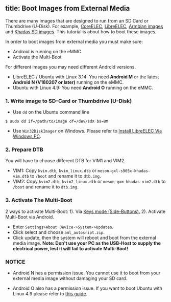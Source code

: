 title: Boot Images from External Media
---

There are many images that are designed to run from an SD Card or Thumbdrive (U-Disk). For example, [CoreELEC](https://coreelec.org/), [LibreELEC](http://forum.khadas.com/t/libreelec-for-khadas-vim-sd-usb-emmc/793), [Armbian images](http://forum.khadas.com/t/armbian-kodi-ubuntu-debian-for-sd-usb-emmc/825) and [Khadas SD images](https://dl.khadas.com/Firmware/VIM1/Ubuntu/SD_USB/). This tutorial is about how to boot these images.

In order to boot images from external media you must make sure:
* Android is running on the eMMC
* Activate the Multi-Boot

For different images you may need different Android versions.
* LibreELEC / Ubuntu with Linux 3.14: You need **Android M** or the latest **Android N (V180207 or later)** running on the eMMC.
* Ubuntu with Linux 4.9: You need **Android O** running on the eMMC.

### 1. Write image to SD-Card or Thumbdrive (U-Disk)
* Use `dd` on the Ubuntu command line
```
$ sudo dd if=/path/to/image of=/dev/sdX bs=8M
```
* Use `Win32DiskImager` on Windows. Please refer to [Install LibreELEC Via Windows PC](/vim1/InstallLibreELEC.html#On-Windows-PC).

### 2. Prepare DTB
You will have to choose different DTB for VIM1 and VIM2.
* VIM1: Copy `kvim.dtb`, `kvim_linux.dtb` or `meson-gxl-s905x-khadas-vim.dtb` to `/boot` and rename it to `dtb.img`.
* VIM2: Copy `kvim2.dtb`, `kvim2_linux.dtb` or `meson-gxm-khadas-vim2.dtb` to `/boot` and rename it to `dtb.img`.

### 3. Activate The Multi-Boot
2 ways to activate Multi-Boot:
1). Via [Keys mode (Side-Buttons).](/vim1/HowtoBootIntoUpgradeMode.html)
2). Activate Multi-Boot via Android.
* Enter `Settings>About Device->System->Updates`.
* Click select and choose `aml_autosript.zip`.
* Click update, then the system will reboot and boot from the external media image.
**Note: Don't use your PC as the USB-Host to supply the electrical power, lest it will fail to activate Multi-Boot!**

### NOTICE
* Android N has a permission issue. You cannot use it to boot from your external media image without damaging your SD card.

* Android O also has a permission issue. If you want to boot Ubuntu with Linux 4.9 please refer to [this guide](http://forum.khadas.com/t/armbian-kodi-ubuntu-debian-for-sd-usb-emmc/825/109).
